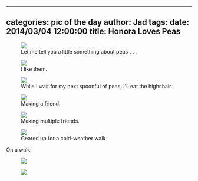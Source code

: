 
---
categories: pic of the day
author: Jad
tags: 
date: 2014/03/04 12:00:00
title: Honora Loves Peas 
---

<figure>
<img src="/img/2014/03/04/img_3333_medium.jpg" />
<figcaption>Let me tell you a little something about peas . . .</figcaption>
</figure>

<figure>
<img src="/img/2014/03/04/img_3340_medium.jpg" />
<figcaption>I like them.</figcaption>
</figure>

<figure>
<img src="/img/2014/03/04/img_3348_medium.jpg" />
<figcaption>While I wait for my next spoonful of peas, I'll eat the highchair.</figcaption>
</figure>

<figure>
<img src="/img/2014/03/04/img_3349_medium.jpg" />
<figcaption>Making a friend.</figcaption>
</figure>

<figure>
<img src="/img/2014/03/04/img_3352_medium.jpg" />
<figcaption>Making multiple friends.</figcaption>
</figure>

<figure>
<img src="/img/2014/03/04/img_3384_large.jpg" />
<figcaption>Geared up for a cold-weather walk</figcaption>
</figure>

On a walk: 
<figure>
<img src="/img/2014/03/04/img_3392_large.jpg" />
<figcaption></figcaption>
</figure>

<figure>
<img src="/img/2014/03/04/img_3395_large.jpg" />
<figcaption></figcaption>
</figure>

